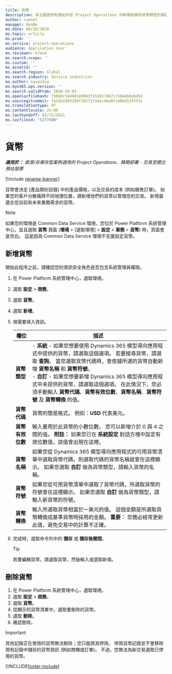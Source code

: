 ```yaml
---
title: 貨幣
description: 本主題提供有關如何在 Project Operations 中新增和移除貨幣類型的資訊。
author: rumant
manager: AnnBe
ms.date: 09/18/2020
ms.topic: article
ms.prod: ''
ms.service: project-operations
audience: Application User
ms.reviewer: kfend
ms.search.scope: ''
ms.custom: ''
ms.assetid: ''
ms.search.region: Global
ms.search.industry: Service industries
ms.author: suvaidya
ms.dyn365.ops.version: ''
ms.search.validFrom: 2020-10-01
ms.openlocfilehash: 7368dc5d4901e8083f15b0174b7cc58a6b6dbd91
ms.sourcegitcommit: fa32b1893286f20271fa4ec4be8fc68bd135f53c
ms.translationtype: HT
ms.contentlocale: zh-HK
ms.lasthandoff: 02/15/2021
ms.locfileid: "5277500"
---
```

# <a name="currency"></a>貨幣

_**適用於：** 資源/非庫存型案例適用的 Project Operations、精簡部署 - 交易至開立預估發票_

[!include [rename-banner](~/includes/cc-data-platform-banner.md)]

貨幣會決定 [產品類別目錄] 中的產品價格，以及交易的成本 (例如銷售訂單)。 如果您的客戶分散橫跨不同地理位置，請新增他們的貨幣以管理您的交易。 新增最適合您目前和未來業務需求的貨幣。  

> [!NOTE]
> 如果您的環境是 Common Data Service 環境、您位於 Power Platform 系統管理中心，並且選取 **貨幣** 頁面 (**環境** > [選取環境] > **設定** > **業務** > **貨幣**) 時，頁面會是空白。 這是因為 Common Data Service 環境不支援設定貨幣。

## <a name="add-a-currency"></a>新增貨幣  
開始此程序之前，請確認您的資訊安全角色是否包含系統管理員權限。 

1. 在 Power Platform 系統管理中心，選取環境。 
2. 選取 **設定** > **商務**。
3. 選取 **貨幣**。  
4. 選取 **新增**。  
5. 視需要填入資訊。  


   |          欄位          |                                                                                                                                                                                                                                                                                                                                                                            描述                                                                                                                                                                                                                                                                                                                                                                            |
   |-------------------------|-------------------------------------------------------------------------------------------------------------------------------------------------------------------------------------------------------------------------------------------------------------------------------------------------------------------------------------------------------------------------------------------------------------------------------------------------------------------------------------------------------------------------------------------------------------------------------------------------------------------------------------------------------------------------------------------------------------------------------------------------------------------|
   |    **貨幣類型**    | - **系統** - 如果您想要使用 Dynamics 365 模型導向應用程式中提供的貨幣，請選取這個選項。 若要搜尋貨幣，請選取 **查詢**。 當您選取貨幣代碼時，會依據所選的貨幣自動新增 **貨幣名稱** 和 **貨幣符號**。<br />- **自訂** - 如果您想要新增 Dynamics 365 模型導向應用程式中未提供的貨幣，請選取這個選項。 在此情況下，您必須手動輸入 **貨幣代碼**、**貨幣有效位數**、**貨幣名稱**、**貨幣符號** 及 **貨幣轉換** 的值。 |
   |    **貨幣代碼**    |                                                                                                                                                                                                                                                                                                                                            貨幣的簡易格式。 例如：**USD** 代表美元。                                                                                                                                                                                                                                                                                                                                            |
   | **貨幣有效位數**  |                                                                                                                                                                                  輸入要用於此貨幣的小數位數。  您可以新增介於 0 與 4 之間的值。 **附註：** 如果您已在 **系統設定** 對話方塊中設定有效位數值，該值會出現在這裡。                                                                                                                                                                                  |
   |    **貨幣名稱**    |                                                                                                                                                                                                                                         如果您從 Dynamics 365 模型導向應用程式的可用貨幣清單中選取貨幣代碼，則選取代碼的貨幣名稱就會在這裡顯示。 如果您選取 **自訂** 做為貨幣類型，請輸入貨幣的名稱。                                                                                                                                                                                                                                          |
   |   **貨幣符號**   |                                                                                                                                                                                                                                                                      如果您從可用貨幣清單中選取了貨幣代碼，所選取貨幣的符號會在這裡顯示。 如果您選取 **自訂** 做為貨幣類型，請輸入新貨幣的符號。                                                                                                                                                                                                                                                                       |
   | **貨幣轉換** |                                                                                                                                                                                                                                     輸入所選取貨幣相當於一美元的值。 這個金額是所選取貨幣轉換成基準貨幣時採用的金額。 **重要：** 您務必經常更新此值，避免交易中的計算不正確。                                                                                                                                                                                                                                      |


6. 完成時，選取命令列中的 **儲存** 或 **儲存後關閉**。  

   > [!TIP]
   >  若要編輯貨幣，請選取貨幣，然後輸入或選取新值。  

## <a name="delete-a-currency"></a>刪除貨幣  

1. 在 Power Platform 系統管理中心，選取環境。 
2. 選取 **設定** > **商務**。
3. 選取 **貨幣**。  
4. 從顯示的貨幣清單中，選取要刪除的貨幣。  
5. 選取 **刪除**。  
6. 確認刪除。  

> [!IMPORTANT]
>  其他記錄正在使用的貨幣無法刪除；您只能將其停用。 停用貨幣記錄並不會移除現有記錄中儲存的貨幣資訊 (例如商機或訂單)。 不過，您無法為新交易選取已停用的貨幣。  


[!INCLUDE[footer-include](../includes/footer-banner.md)]